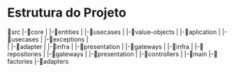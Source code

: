 # Estrutura do Projeto

📂src
	|-📂core
	|	|-📂entities
	|	|-📂usecases
    |   |-📂value-objects
	|
	|-📂aplication
	|	|-📂usecases
	|	|-📂exceptions
	|   
	|
	|-📂adapter
	|	|-📂infra
	|	|-📂presentation
	|   |-📂gateways
	|
	|-📂infra
	|	|-📂repositories
	|	|-📂gateways
	|
	|-📂presentation
	|	|-📂controllers
	|
	|-📂main
		|-📂factories
		|-📂adapters   